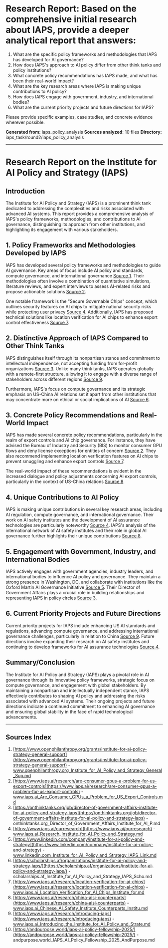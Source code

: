 # Research Report: Based on the comprehensive initial research about IAPS, provide a deeper analytical report that answers:

1. What are the specific policy frameworks and methodologies that IAPS has developed for AI governance?
2. How does IAPS's approach to AI policy differ from other think tanks and policy institutions?
3. What concrete policy recommendations has IAPS made, and what has been their real-world impact?
4. What are the key research areas where IAPS is making unique contributions to AI policy?
5. How does IAPS engage with government, industry, and international bodies?
6. What are the current priority projects and future directions for IAPS?

Please provide specific examples, case studies, and concrete evidence wherever possible.

**Generated from:** iaps_policy_analysis
**Sources analyzed:** 10 files
**Directory:** iaps_task/round2/iaps_policy_analysis

---

# Research Report on the Institute for AI Policy and Strategy (IAPS)

## Introduction

The Institute for AI Policy and Strategy (IAPS) is a prominent think tank dedicated to addressing the complexities and risks associated with advanced AI systems. This report provides a comprehensive analysis of IAPS's policy frameworks, methodologies, and contributions to AI governance, distinguishing its approach from other institutions, and highlighting its engagement with various stakeholders.

## 1. Policy Frameworks and Methodologies Developed by IAPS

IAPS has developed several policy frameworks and methodologies to guide AI governance. Key areas of focus include AI policy and standards, compute governance, and international governance [Source 1](https://www.openphilanthropy.org/grants/institute-for-ai-policy-strategy-general-support). Their methodologies often involve a combination of quantitative simulations, literature reviews, and expert interviews to assess AI-related risks and propose actionable solutions [Source 2](https://www.iaps.ai/research/are-consumer-gpus-a-problem-for-us-export-controls).

One notable framework is the "Secure Governable Chips" concept, which outlines security features on AI chips to mitigate national security risks while protecting user privacy [Source 4](https://www.iaps.ai/ourresearch). Additionally, IAPS has proposed technical solutions like location verification for AI chips to enhance export control effectiveness [Source 7](https://www.iaps.ai/research/location-verification-for-ai-chips).

## 2. Distinctive Approach of IAPS Compared to Other Think Tanks

IAPS distinguishes itself through its nonpartisan stance and commitment to intellectual independence, not accepting funding from for-profit organizations [Source 3](https://onthinktanks.org/job/director-of-government-affairs-institute-for-ai-policy-and-strategy-iaps). Unlike many think tanks, IAPS operates globally with a remote-first structure, allowing it to engage with a diverse range of stakeholders across different regions [Source 9](https://www.iaps.ai/research/introducing-iaps).

Furthermore, IAPS's focus on compute governance and its strategic emphasis on US-China AI relations set it apart from other institutions that may concentrate more on ethical or social implications of AI [Source 6](https://scholarships.af/organizations/institute-for-ai-policy-and-strategy-iaps/).

## 3. Concrete Policy Recommendations and Real-World Impact

IAPS has made several concrete policy recommendations, particularly in the realm of export controls and AI chip governance. For instance, they have advised the Bureau of Industry and Security (BIS) to monitor consumer GPU flows and deny license exceptions for entities of concern [Source 2](https://www.iaps.ai/research/are-consumer-gpus-a-problem-for-us-export-controls). They also recommend implementing location verification features on AI chips to prevent smuggling and enhance export controls [Source 7](https://www.iaps.ai/research/location-verification-for-ai-chips).

The real-world impact of these recommendations is evident in the increased dialogue and policy adjustments concerning AI export controls, particularly in the context of US-China relations [Source 8](https://www.iaps.ai/research/china-aisi-counterparts).

## 4. Unique Contributions to AI Policy

IAPS is making unique contributions in several key research areas, including AI regulation, compute governance, and international governance. Their work on AI safety institutes and the development of AI assurance technologies are particularly noteworthy [Source 4](https://www.iaps.ai/ourresearch). IAPS's analysis of the international network of AI safety institutes and their role in global AI governance further highlights their unique contributions [Source 8](https://www.iaps.ai/research/china-aisi-counterparts).

## 5. Engagement with Government, Industry, and International Bodies

IAPS actively engages with government agencies, industry leaders, and international bodies to influence AI policy and governance. They maintain a strong presence in Washington, DC, and collaborate with institutions like the Oxford Martin AI Governance Initiative [Source 5](https://www.linkedin.com/company/institute-for-ai-policy-and-strategy). Their Director of Government Affairs plays a crucial role in building relationships and representing IAPS in policy circles [Source 3](https://onthinktanks.org/job/director-of-government-affairs-institute-for-ai-policy-and-strategy-iaps).

## 6. Current Priority Projects and Future Directions

Current priority projects for IAPS include enhancing US AI standards and regulations, advancing compute governance, and addressing international governance challenges, particularly in relation to China [Source 9](https://www.iaps.ai/research/introducing-iaps). Future directions involve expanding their research on AI safety institutes and continuing to develop frameworks for AI assurance technologies [Source 4](https://www.iaps.ai/ourresearch).

## Summary/Conclusion

The Institute for AI Policy and Strategy (IAPS) plays a pivotal role in AI governance through its innovative policy frameworks, strategic focus on compute governance, and engagement with global stakeholders. By maintaining a nonpartisan and intellectually independent stance, IAPS effectively contributes to shaping AI policy and addressing the risks associated with advanced AI systems. Their ongoing projects and future directions indicate a continued commitment to enhancing AI governance and ensuring global stability in the face of rapid technological advancements.

---

## Sources Index

1. [https://www.openphilanthropy.org/grants/institute-for-ai-policy-strategy-general-support](https://www.openphilanthropy.org/grants/institute-for-ai-policy-strategy-general-support) - www.openphilanthropy.org_Institute_for_AI_Policy_and_Strategy_General_Sup.md
2. [https://www.iaps.ai/research/are-consumer-gpus-a-problem-for-us-export-controls](https://www.iaps.ai/research/are-consumer-gpus-a-problem-for-us-export-controls) - www.iaps.ai_Are_Consumer_GPUs_a_Problem_for_US_Export_Controls.md
3. [https://onthinktanks.org/job/director-of-government-affairs-institute-for-ai-policy-and-strategy-iaps](https://onthinktanks.org/job/director-of-government-affairs-institute-for-ai-policy-and-strategy-iaps) - onthinktanks.org_Director_of_Government_Affairs_Institute_for_AI_P.md
4. [https://www.iaps.ai/ourresearch](https://www.iaps.ai/ourresearch) - www.iaps.ai_Research_Institute_for_AI_Policy_and_Strategy.md
5. [https://www.linkedin.com/company/institute-for-ai-policy-and-strategy](https://www.linkedin.com/company/institute-for-ai-policy-and-strategy) - www.linkedin.com_Institute_for_AI_Policy_and_Strategy_IAPS_Link.md
6. [https://scholarships.af/organizations/institute-for-ai-policy-and-strategy-iaps/](https://scholarships.af/organizations/institute-for-ai-policy-and-strategy-iaps/) - scholarships.af_Institute_for_AI_Policy_and_Strategy_IAPS_Scho.md
7. [https://www.iaps.ai/research/location-verification-for-ai-chips](https://www.iaps.ai/research/location-verification-for-ai-chips) - www.iaps.ai_Location_Verification_for_AI_Chips_Institute_for.md
8. [https://www.iaps.ai/research/china-aisi-counterparts](https://www.iaps.ai/research/china-aisi-counterparts) - www.iaps.ai_Chinese_AI_Safety_Institute_Counterparts_Institu.md
9. [https://www.iaps.ai/research/introducing-iaps](https://www.iaps.ai/research/introducing-iaps) - www.iaps.ai_Introducing_the_Institute_for_AI_Policy_and_Strate.md
10. [https://andpurpose.world/iaps-ai-policy-fellowship-2025/](https://andpurpose.world/iaps-ai-policy-fellowship-2025/) - andpurpose.world_IAPS_AI_Policy_Fellowship_2025_AndPurpose.md
